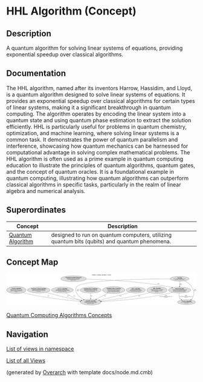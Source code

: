 
# HHL Algorithm (Concept)
## Description
A quantum algorithm for solving linear systems of equations, providing exponential speedup over classical algorithms.


## Documentation
The HHL algorithm, named after its inventors Harrow, Hassidim, and Lloyd, is a quantum algorithm designed to solve linear systems of equations.
         It provides an exponential speedup over classical algorithms for certain types of linear systems, making it
         a significant breakthrough in quantum computing.
         The algorithm operates by encoding the linear system into a quantum state and using quantum phase estimation to
         extract the solution efficiently.
         HHL is particularly useful for problems in quantum chemistry, optimization, and machine learning, where
         solving linear systems is a common task.
         It demonstrates the power of quantum parallelism and interference, showcasing how quantum mechanics can be
         harnessed for computational advantage in solving complex mathematical problems.
         The HHL algorithm is often used as a prime example in quantum computing education to illustrate the
         principles of quantum algorithms, quantum gates, and the concept of quantum oracles.
         It is a foundational example in quantum computing, illustrating how quantum algorithms can outperform classical
         algorithms in specific tasks, particularly in the realm of linear algebra and numerical analysis.
## Superordinates
| Concept | Description |
|---|---|
| [Quantum Algorithm](../../../software-development/quantum-computing/algorithm/quantum-algorithm.md)| designed to run on quantum computers, utilizing quantum bits (qubits) and quantum phenomena. |

## Concept Map
![Quantum Computing Algorithms Concepts](../../../software-development/quantum-computing/algorithm/concept-view.png)

[Quantum Computing Algorithms Concepts](../../../software-development/quantum-computing/algorithm/concept-view.md)


## Navigation
[List of views in namespace](./views-in-namespace.md)

[List of all Views](../../../views.md)


(generated by [Overarch](https://github.com/soulspace-org/overarch) with template docs/node.md.cmb)

